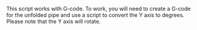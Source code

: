 This script works with G-code. To work, you will need to create a G-code for the unfolded pipe and use a script to convert the Y axis to degrees. Please note that the Y axis will rotate.
